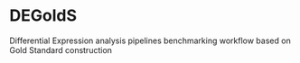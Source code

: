 # DEGoldS
Differential Expression analysis pipelines benchmarking workflow based on Gold Standard construction
